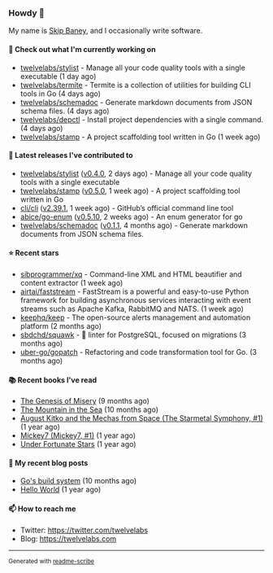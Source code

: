 ### Howdy 👋

My name is [Skip Baney](https://twelvelabs.com), and I occasionally write software.

#### 👷 Check out what I'm currently working on

- [twelvelabs/stylist](https://github.com/twelvelabs/stylist) - Manage all your code quality tools with a single executable (1 day ago)
- [twelvelabs/termite](https://github.com/twelvelabs/termite) - Termite is a collection of utilities for building CLI tools in Go (4 days ago)
- [twelvelabs/schemadoc](https://github.com/twelvelabs/schemadoc) - Generate markdown documents from JSON schema files. (4 days ago)
- [twelvelabs/depctl](https://github.com/twelvelabs/depctl) - Install project dependencies with a single command. (4 days ago)
- [twelvelabs/stamp](https://github.com/twelvelabs/stamp) - A project scaffolding tool written in Go (1 week ago)

#### 🔭 Latest releases I've contributed to

- [twelvelabs/stylist](https://github.com/twelvelabs/stylist) ([v0.4.0](https://github.com/twelvelabs/stylist/releases/tag/v0.4.0), 2 days ago) - Manage all your code quality tools with a single executable
- [twelvelabs/stamp](https://github.com/twelvelabs/stamp) ([v0.5.0](https://github.com/twelvelabs/stamp/releases/tag/v0.5.0), 1 week ago) - A project scaffolding tool written in Go
- [cli/cli](https://github.com/cli/cli) ([v2.39.1](https://github.com/cli/cli/releases/tag/v2.39.1), 1 week ago) - GitHub’s official command line tool
- [abice/go-enum](https://github.com/abice/go-enum) ([v0.5.10](https://github.com/abice/go-enum/releases/tag/v0.5.10), 2 weeks ago) - An enum generator for go
- [twelvelabs/schemadoc](https://github.com/twelvelabs/schemadoc) ([v0.1.1](https://github.com/twelvelabs/schemadoc/releases/tag/v0.1.1), 4 months ago) - Generate markdown documents from JSON schema files.

#### ⭐ Recent stars

- [sibprogrammer/xq](https://github.com/sibprogrammer/xq) - Command-line XML and HTML beautifier and content extractor (1 week ago)
- [airtai/faststream](https://github.com/airtai/faststream) - FastStream is a powerful and easy-to-use Python framework for building asynchronous services interacting with event streams such as Apache Kafka, RabbitMQ and NATS. (1 week ago)
- [keephq/keep](https://github.com/keephq/keep) - The open-source alerts management and automation platform (2 months ago)
- [sbdchd/squawk](https://github.com/sbdchd/squawk) - 🐘 linter for PostgreSQL, focused on migrations (3 months ago)
- [uber-go/gopatch](https://github.com/uber-go/gopatch) - Refactoring and code transformation tool for Go. (3 months ago)

#### 📚 Recent books I've read

- [The Genesis of Misery](https://www.goodreads.com/review/show/4961676783?utm_medium=api&amp;utm_source=rss) (9 months ago)
- [The Mountain in the Sea](https://www.goodreads.com/review/show/5027288300?utm_medium=api&amp;utm_source=rss) (10 months ago)
- [August Kitko and the Mechas from Space (The Starmetal Symphony, #1)](https://www.goodreads.com/review/show/5100246985?utm_medium=api&amp;utm_source=rss) (1 year ago)
- [Mickey7 (Mickey7, #1)](https://www.goodreads.com/review/show/4962790910?utm_medium=api&amp;utm_source=rss) (1 year ago)
- [Under Fortunate Stars](https://www.goodreads.com/review/show/4813809207?utm_medium=api&amp;utm_source=rss) (1 year ago)

#### 📜 My recent blog posts

- [Go&#39;s build system](https://twelvelabs.com/2023/01/02/go-build-system/) (10 months ago)
- [Hello World](https://twelvelabs.com/2022/11/20/hello-world/) (1 year ago)

#### 📫 How to reach me

- Twitter: <https://twitter.com/twelvelabs>
- Blog: <https://twelvelabs.com>

---

<sup>Generated with [readme-scribe](https://github.com/muesli/readme-scribe)</sup>
